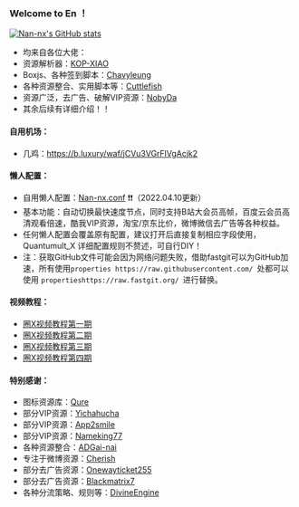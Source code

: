 ### Welcome to En ！
[![Nan-nx's GitHub stats](https://github-readme-stats.vercel.app/api?username=Nan-nx&show_icons=true&count_private=true&theme=vue)](https://github.com/Nan-nx/En)

* 均来自各位大佬：
* 资源解析器：[KOP-XIAO](https://github.com/KOP-XIAO) 
* Boxjs、各种签到脚本：[Chavyleung](https://github.com/chavyleung)
* 各种资源整合、实用脚本等：[Cuttlefish](https://github.com/ddgksf2013/Cuttlefish)
* 资源广泛，去广告、破解VIP资源：[NobyDa](https://github.com/NobyDa/Script)
* 其余后续有详细介绍！！

#### 自用机场：
* 几鸡：https://b.luxury/waf/jCVu3VGrFlVgAcjk2

#### 懒人配置：
* 自用懒人配置：[Nan-nx.conf](https://raw.githubusercontent.com/Nan-nx/En/master/Nan-nx.conf) ❗❗（2022.04.10更新）
* 基本功能：自动切换最快速度节点，同时支持B站大会员高帧，百度云会员高清观看倍速，酷我VIP资源，淘宝/京东比价，微博微信去广告等各种权益。
* 任何懒人配置会覆盖原有配置，建议打开后直接复制相应字段使用，Quantumult_X 详细配置规则不赘述，可自行DIY！
* 注：获取GitHub文件可能会因为网络问题失败，借助fastgit可以为GitHub加速，所有使用```properties https://raw.githubusercontent.com/ ```处都可以使用 ```propertieshttps://raw.fastgit.org/ ```进行替换。

#### 视频教程：
* [圈X视频教程第一期](https://youtu.be/G1oUtOA1J2w)
* [圈X视频教程第二期](https://youtu.be/pLZDK9SACLQ)
* [圈X视频教程第三期](https://youtu.be/kKa26Fj0MJA)
* [圈X视频教程第四期](https://youtu.be/_8_xnEQHGbM)


#### 特别感谢：

*  图标资源库：[Qure](https://github.com/Koolson/Qure)
*  部分VIP资源：[Yichahucha](https://github.com/yichahucha) 
*  部分VIP资源：[App2smile](https://github.com/app2smile/rules)  
*  部分VIP资源：[Nameking77](https://github.com/nameking77/Qx/tree/main/rewrite)
*  各种资源整合：[ADGai-nai](https://github.com/Zhuliyer/ADGai-nai)
*  专注于微博资源：[Cherish](https://github.com/zmqcherish/proxy-script)
*  部分去广告资源：[Onewayticket255](https://github.com/onewayticket255)
*  部分去广告资源：[Blackmatrix7](https://github.com/blackmatrix7/ios_rule_script) 
*  各种分流策略、规则等：[DivineEngine](https://github.com/DivineEngine)
